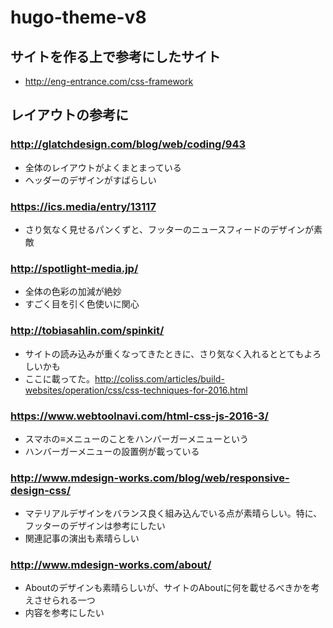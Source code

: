 # hugo-theme-v8

サイトを作る上で参考にしたサイト
-----

* http://eng-entrance.com/css-framework


レイアウトの参考に
-----



### http://glatchdesign.com/blog/web/coding/943

* 全体のレイアウトがよくまとまっている
* ヘッダーのデザインがすばらしい


### https://ics.media/entry/13117

* さり気なく見せるパンくずと、フッターのニュースフィードのデザインが素敵

### http://spotlight-media.jp/

* 全体の色彩の加減が絶妙
* すごく目を引く色使いに関心

### http://tobiasahlin.com/spinkit/

* サイトの読み込みが重くなってきたときに、さり気なく入れるととてもよろしいかも
* ここに載ってた。http://coliss.com/articles/build-websites/operation/css/css-techniques-for-2016.html

### https://www.webtoolnavi.com/html-css-js-2016-3/

* スマホの≡メニューのことをハンバーガーメニューという
* ハンバーガーメニューの設置例が載っている

### http://www.mdesign-works.com/blog/web/responsive-design-css/

* マテリアルデザインをバランス良く組み込んでいる点が素晴らしい。特に、フッターのデザインは参考にしたい
* 関連記事の演出も素晴らしい

### http://www.mdesign-works.com/about/

* Aboutのデザインも素晴らしいが、サイトのAboutに何を載せるべきかを考えさせられる一つ
* 内容を参考にしたい
